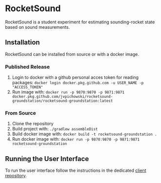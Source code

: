 # RocketSound

RocketSound is a student experiment for estimating sounding-rocket state based on sound measurements. 

## Installation

RocketSound can be installed from source or with a docker image.

### Published Release

1. Login to docker with a github personal acces token for reading packages: `docker login docker.pkg.github.com -u USER_NAME -p "ACCESS_TOKEN"`
4. Run image with: `docker run -p 9870:9870 -p 9871:9871 docker.pkg.github.com/jvpichowski/rocketsound-groundstation/rocketsound-groundstation:latest`

### From Source

1. Clone the repository
2. Build project with: `./gradlew assembleDist`
3. Build docker image with: `docker build -t rocketsound-groundstation .`
4. Run docker image with: `docker run -p 9870:9870 -p 9871:9871 rocketsound-groundstation`

## Running the User Interface

To run the user interface follow the instructions in the dedicated [client repository](https://github.com/TelestionTeam/telestion-rocketsound-psc).
